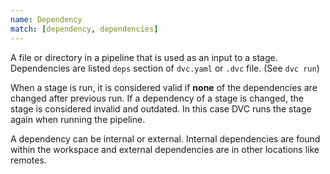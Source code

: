 ```yaml
---
name: Dependency
match: [dependency, dependencies]
---
```


A file or directory in a <abbr>pipeline</abbr> that is used as an input to a
stage. Dependencies are listed `deps` section of `dvc.yaml` or `.dvc` file. (See
`dvc run`)

When a <abbr>stage</abbr> is run, it is considered valid if **none** of the
dependencies are changed after previous run. If a dependency of a
<abbr>stage</abbr> is changed, the stage is considered invalid and outdated. In
this case DVC runs the stage again when running the pipeline.

A dependency can be internal or external. Internal dependencies are found within
the <abbr>workspace</abbr> and <abbr>external dependencies</abbr> are in other
locations like <abbr>remotes</abbr>.
